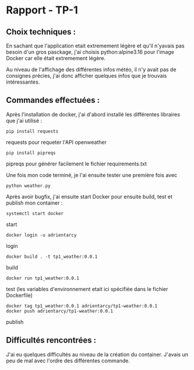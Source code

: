 # Rapport - TP-1

## Choix techniques : 
En sachant que l'application etait extremement légère  et qu'il n'yavais pas besoin d'un gros pasckage, j'ai choisis python:alpine3.16 
pour l'image Docker car elle était extremement légère.

Au niveau de l'affichage des différentes infos météo, il n'y avait pas de consignes précies, j'ai donc afficher quelques infos que je trouvais intéressantes.
## Commandes effectuées :
Après l'installation de docker, j'ai d'abord installé les différentes libraires que j'ai utilisé :
```
pip install requests
```
requests pour requeter l'API openweather
```
pip install pipreqs
```
pipreqs pour générer facilement le fichier requirements.txt

Une fois mon code terminé, je l'ai ensuite tester une première fois avec 
```
python weather.py
```

Après avoir bugfix, j'ai ensuite start Docker pour ensuite build, test et publish mon container :
```
systemctl start docker
```
start
```
docker login -u adrientarcy
```
login
```
docker build . -t tp1_weather:0.0.1
```
build

```
docker run tp1_weather:0.0.1
```
test (les variables d'environnement etait ici spécifiée dans le fichier Dockerfile)
```
docker tag tp1_weather:0.0.1 adrientarcy/tp1-weather:0.0.1
docker push adrientarcy/tp1-weather:0.0.1
```
publish

## Difficultés rencontrées :
J'ai eu quelques difficultés au niveau de la création du container. J'avais un peu de mal avec l'ordre des différentes commande.
